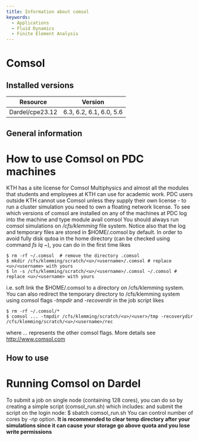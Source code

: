 ```yaml
---
title: Information about comsol
keywords:
  - Applications
  - Fluid Dynamics
  - Finite Element Analysis
---
```

# Comsol

## Installed versions

| Resource | Version |
|---|---|
| Dardel/cpe23.12 | 6.3, 6.2, 6.1, 6.0, 5.6 |

## General information


# How to use Comsol on PDC machines
KTH has a site license for Comsol Multiphysics and almost all the modules that students and employees at KTH can use for academic work. PDC users outside KTH cannot use Comsol unless they supply their own license - to run a cluster simulation you need to own a floating network license.
To see which versions of comsol are installed on any of the machines at PDC log into the machine and type
module avail comsol
You should always run comsol simulations on */cfs/klemming* file system.
Notice also that the log and temporary files are stored in $HOME/.comsol by default. In order to avoid fully disk qutoa in the home directory  (can be checked using command *fs lq ~*),  you can do in the first time likes 
```
$ rm -rf ~/.comsol  # remove the directory .comsol
$ mkdir /cfs/klemming/scratch/<u>/<username>/.comsol # replace <u>/<username> with yours
$ ln -s /cfs/klemming/scratch/<u>/<username>/.comsol ~/.comsol # replace <u>/<username> with yours
```
i.e. soft link the $HOME/.comsol to a directory on /cfs/klemming system.
You can also redirect the temporary directory to /cfs/klemming system using comsol flags *-tmpdir* and *-recoverdir* in the job script likes 
```
$ rm -rf ~/.comsol/*
$ comsol ... -tmpdir /cfs/klemming/scratch/<u>/<user>/tmp -recoverydir /cfs/klemming/scratch/<u>/<username>/rec
```
where *...* represents the other comsol flags.
More details see
http://www.comsol.com


## How to use


# Running Comsol on Dardel
To submit a job on single node (containing 128 cores), you can do so by creating a simple script (comsol_run.sh) which includes:
and submit the script on the login node:
$ sbatch comsol_run.sh
You can control number of cores by *-np* option.
**It is recommended to clear temp directory after your simulations since it can cause your storage go above quota and you lose write permissions**


